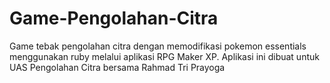# Game-Pengolahan-Citra
Game tebak pengolahan citra dengan memodifikasi pokemon essentials menggunakan ruby melalui aplikasi RPG Maker XP. Aplikasi ini dibuat untuk UAS Pengolahan Citra bersama Rahmad Tri Prayoga
